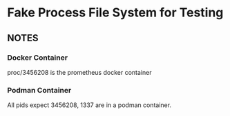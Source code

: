 # Fake Process File System for Testing

## NOTES

### Docker Container

proc/3456208 is the prometheus docker container

### Podman Container

All pids expect 3456208, 1337 are in a podman container.

